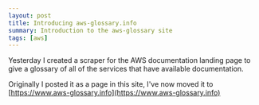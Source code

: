 ```yaml
---
layout: post
title: Introducing aws-glossary.info
summary: Introduction to the aws-glossary site
tags: [aws]
---
```


Yesterday I created a scraper for the AWS documentation landing page to give a glossary of all of the services that have available documentation.

Originally I posted it as a page in this site, I've now moved it to [https://www.aws-glossary.info](https://www.aws-glossary.info)
